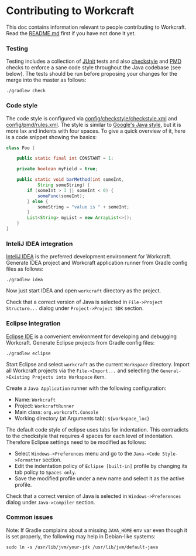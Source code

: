 # Contributing to Workcraft

This doc contains information relevant to people contributing to Workcraft.
Read the [README.md](README.md) first if you have not done it yet.

### Testing

Testing includes a collection of [JUnit](https://junit.org/) tests and also
[checkstyle](https://github.com/checkstyle/checkstyle) and
[PMD](https://pmd.github.io/) checks to enforce a sane code style throughout
the Java codebase (see below). The tests should be run before proposing your
changes for the merge into the master as follows:

    ./gradlew check

### Code style

The code style is configured via
[config/checkstyle/checkstyle.xml](config/checkstyle/checkstyle.xml) and
[config/pmd/rules.xml](config/pmd/rules.xml). The style is similar to
[Google's Java style](https://google.github.io/styleguide/javaguide.html),
but it is more lax and indents with four spaces. To give a quick overview
of it, here is a code snippet showing the basics:

```java
class Foo {

    public static final int CONSTANT = 1;

    private boolean myField = true;

    public static void barMethod(int someInt,
            String someString) {
        if (someInt > 3 || someInt < 0) {
            someFunc(someInt);
        } else {
            someString = "value is " + someInt;
        }
        List<String> myList = new ArrayList<>();
    }
}
```

### InteliJ IDEA integration

[InteliJ IDEA](https://www.jetbrains.com/idea/) is the preferred development
environment for Workcraft. Generate IDEA project and Workcraft application
runner from Gradle config files as follows:

    ./gradlew idea

Now just start IDEA and open `workcraft` directory as the project.

Check that a correct version of Java is selected in
`File->Project Structure...` dialog under `Project->Project SDK` section.

### Eclipse integration

[Eclipse IDE](https://www.eclipse.org/) is a convenient environment for
developing and debugging Workcraft. Generate Eclipse projects from Gradle
config files:

    ./gradlew eclipse

Start Eclipse and select `workcraft` as the current `Workspace` directory.
Import all Workcraft projects via the `File->Import...` and selecting the
`General->Existing Projects into Workspace` item.

Create a `Java Application` runner with the following configuration:

  * Name: `Workcraft`
  * Project: `WorkcraftRunner`
  * Main class: `org.workcraft.Console`
  * Working directory (at Arguments tab): `${workspace_loc}`

The default code style of eclipse uses tabs for indentation. This
contradicts to the checkstyle that requires 4 spaces for each level of
indentation. Therefore Eclipse settings need to be modified as follows:

  * Select `Windows->Preferences` menu and go to the
  `Java->Code Style->Formatter` section.
  * Edit the indentation policy of `Eclipse [built-in]` profile by
  changing its tab policy to `Spaces only`.
  * Save the modified profile under a new name and select it as the active
   profile.

Check that a correct version of Java is selected in `Windows->Preferences`
dialog under `Java->Compiler` section.

### Common issues

Note: If Gradle complains about a missing `JAVA_HOME` env var even though it
is set properly, the following may help in Debian-like systems:

    sudo ln -s /usr/lib/jvm/your-jdk /usr/lib/jvm/default-java
